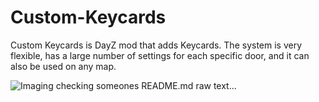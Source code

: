 # Custom-Keycards
Custom Keycards is DayZ mod that adds Keycards. The system is very flexible, has a large number of settings for each specific door, and it can also be used on any map.

![Imaging checking someones README.md raw text...](https://i.imgur.com/5ShSFVt.jpg) 
